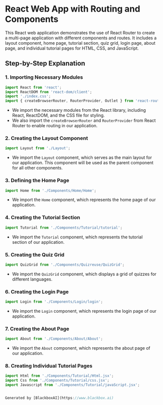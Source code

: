  # React Web App with Routing and Components

This React web application demonstrates the use of React Router to create a multi-page application with different components and routes. It includes a layout component, home page, tutorial section, quiz grid, login page, about page, and individual tutorial pages for HTML, CSS, and JavaScript.

## Step-by-Step Explanation

### 1. Importing Necessary Modules

```javascript
import React from 'react';
import ReactDOM from 'react-dom/client';
import './index.css';
import { createBrowserRouter, RouterProvider, Outlet } from 'react-router-dom';
```

- We import the necessary modules from the React library, including React, ReactDOM, and the CSS file for styling.
- We also import the `createBrowserRouter` and `RouterProvider` from React Router to enable routing in our application.

### 2. Creating the Layout Component

```javascript
import Layout from './Layout';
```

- We import the `Layout` component, which serves as the main layout for our application. This component will be used as the parent component for all other components.

### 3. Defining the Home Page

```javascript
import Home from './Components/Home/Home';
```

- We import the `Home` component, which represents the home page of our application.

### 4. Creating the Tutorial Section

```javascript
import Tutorial from './Components/Tutorial/tutorial';
```

- We import the `Tutorial` component, which represents the tutorial section of our application.

### 5. Creating the Quiz Grid

```javascript
import QuizGrid from './Components/Quizreuse/QuizGrid';
```

- We import the `QuizGrid` component, which displays a grid of quizzes for different languages.

### 6. Creating the Login Page

```javascript
import Login from './Components/Login/login';
```

- We import the `Login` component, which represents the login page of our application.

### 7. Creating the About Page

```javascript
import About from './Components/About/About';
```

- We import the `About` component, which represents the about page of our application.

### 8. Creating Individual Tutorial Pages

```javascript
import Html from './Components/Tutorial/Html.jsx';
import Css from './Components/Tutorial/css.jsx';
import Javascript from './Components/Tutorial/javaScript.jsx';


Generated by [BlackboxAI](https://www.blackbox.ai)